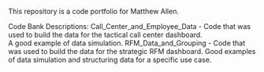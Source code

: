 This repository is a code portfolio for Matthew Allen.

Code Bank Descriptions:
Call_Center_and_Employee_Data - Code that was used to build the data for the tactical call center dashboard.<br>
                                A good example of data simulation.
RFM_Data_and_Grouping - Code that was used to build the data for the strategic RFM dashboard.
                        Good examples of data simulation and structuring data for a specific use case.

